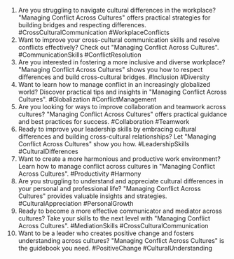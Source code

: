 1. Are you struggling to navigate cultural differences in the workplace? "Managing Conflict Across Cultures" offers practical strategies for building bridges and respecting differences. #CrossCulturalCommunication #WorkplaceConflicts
2. Want to improve your cross-cultural communication skills and resolve conflicts effectively? Check out "Managing Conflict Across Cultures". #CommunicationSkills #ConflictResolution
3. Are you interested in fostering a more inclusive and diverse workplace? "Managing Conflict Across Cultures" shows you how to respect differences and build cross-cultural bridges. #Inclusion #Diversity
4. Want to learn how to manage conflict in an increasingly globalized world? Discover practical tips and insights in "Managing Conflict Across Cultures". #Globalization #ConflictManagement
5. Are you looking for ways to improve collaboration and teamwork across cultures? "Managing Conflict Across Cultures" offers practical guidance and best practices for success. #Collaboration #Teamwork
6. Ready to improve your leadership skills by embracing cultural differences and building cross-cultural relationships? Let "Managing Conflict Across Cultures" show you how. #LeadershipSkills #CulturalDifferences
7. Want to create a more harmonious and productive work environment? Learn how to manage conflict across cultures in "Managing Conflict Across Cultures". #Productivity #Harmony
8. Are you struggling to understand and appreciate cultural differences in your personal and professional life? "Managing Conflict Across Cultures" provides valuable insights and strategies. #CulturalAppreciation #PersonalGrowth
9. Ready to become a more effective communicator and mediator across cultures? Take your skills to the next level with "Managing Conflict Across Cultures". #MediationSkills #CrossCulturalCommunication
10. Want to be a leader who creates positive change and fosters understanding across cultures? "Managing Conflict Across Cultures" is the guidebook you need. #PositiveChange #CulturalUnderstanding


